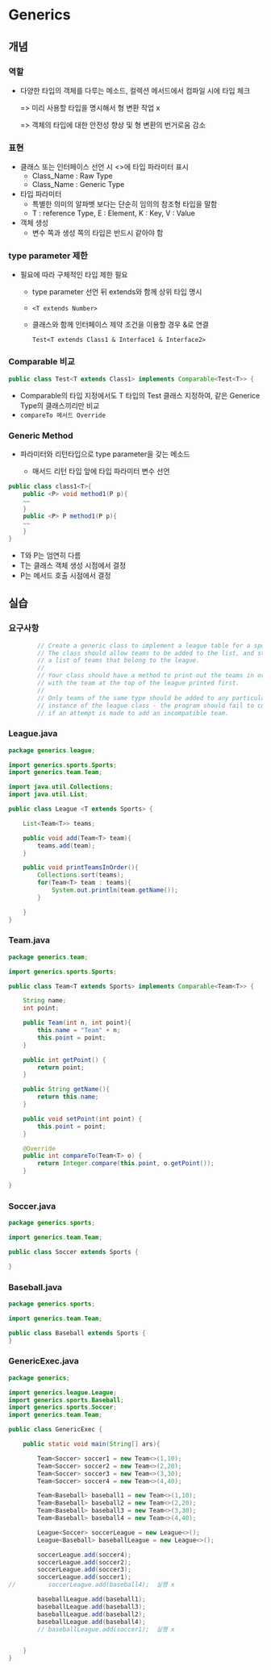 # Generics



## 개념

### 역할

- 다양한 타입의 객체를 다루는 메소드, 컬렉션 메서드에서 컴파일 시에 타입 체크

  => 미리 사용할 타입을 명시해서 형 변환 작업 x

  => 객체의 타입에 대한 안전성 향상 및 형 변환의 번거로움 감소

### 표현

- 클래스 또는 인터페이스 선언 시 <>에 타입 파라미터 표시
  - Class_Name : Raw Type
  - Class_Name<T> : Generic Type
- 타입 파라미터
  - 특별한 의미의 알파벳 보다는 단순히 임의의 참조형 타입을 말함
  - T : reference Type, E : Element, K : Key, V : Value
- 객체 생성
  - 변수 쪽과 생성 쪽의 타입은 반드시 같아야 함

### type parameter 제한

- 필요에 따라 구체적인 타입 제한 필요
  - type parameter 선언 뒤 extends와 함께 상위 타입 명시
  - `<T extends Number>`
  - 클래스와 함께 인터페이스 제약 조건을 이용할 경우 &로 연결
  
    `Test<T extends Class1 & Interface1 & Interface2> ` 

### Comparable 비교

```java
public class Test<T extends Class1> implements Comparable<Test<T>> {	
```

- Comparable의 타입 지정에서도 T 타입의 Test 클래스 지정하여, 같은 Generice Type의 클래스끼리만 비교
- `compareTo 메서드 Override`

### Generic Method

- 파라미터와 리턴타입으로 type parameter을 갖는 메소드

  - 매서드 리턴 타입 앞에 타입 파라미터 변수 선언

```java
public class class1<T>{
    public <P> void method1(P p){
    ~~
    }
    public <P> P method1(P p){
    ~~
    }
}
```

- T와 P는 엄연히 다름
- T는 클래스 객체 생성 시점에서 결정
- P는 메서드 호출 시점에서 결정



## 실습



### 요구사항

```java
        // Create a generic class to implement a league table for a sport.
        // The class should allow teams to be added to the list, and store
        // a list of teams that belong to the league.
        //
        // Your class should have a method to print out the teams in order,
        // with the team at the top of the league printed first.
        //
        // Only teams of the same type should be added to any particular
        // instance of the league class - the program should fail to compile
        // if an attempt is made to add an incompatible team.
```



### League.java

```java
package generics.league;

import generics.sports.Sports;
import generics.team.Team;

import java.util.Collections;
import java.util.List;

public class League <T extends Sports> {

    List<Team<T>> teams;

    public void add(Team<T> team){
        teams.add(team);
    }

    public void printTeamsInOrder(){
        Collections.sort(teams);
        for(Team<T> team : teams){
            System.out.println(team.getName());
        }

    }
}
```



### Team.java

```java
package generics.team;

import generics.sports.Sports;

public class Team<T extends Sports> implements Comparable<Team<T>> {

    String name;
    int point;

    public Team(int n, int point){
        this.name = "Team" + n;
        this.point = point;
    }

    public int getPoint() {
        return point;
    }

    public String getName(){
        return this.name;
    }

    public void setPoint(int point) {
        this.point = point;
    }

    @Override
    public int compareTo(Team<T> o) {
        return Integer.compare(this.point, o.getPoint());
    }

}
```



### Soccer.java

```java
package generics.sports;

import generics.team.Team;

public class Soccer extends Sports {

}

```



### Baseball.java

```java
package generics.sports;

import generics.team.Team;

public class Baseball extends Sports {
}

```



### GenericExec.java

```java
package generics;

import generics.league.League;
import generics.sports.Baseball;
import generics.sports.Soccer;
import generics.team.Team;

public class GenericExec {

    public static void main(String[] ars){

        Team<Soccer> soccer1 = new Team<>(1,10);
        Team<Soccer> soccer2 = new Team<>(2,20);
        Team<Soccer> soccer3 = new Team<>(3,30);
        Team<Soccer> soccer4 = new Team<>(4,40);

        Team<Baseball> baseball1 = new Team<>(1,10);
        Team<Baseball> baseball2 = new Team<>(2,20);
        Team<Baseball> baseball3 = new Team<>(3,30);
        Team<Baseball> baseball4 = new Team<>(4,40);

        League<Soccer> soccerLeague = new League<>();
        League<Baseball> baseballLeague = new League<>();

        soccerLeague.add(soccer4);
        soccerLeague.add(soccer2);
        soccerLeague.add(soccer3);
        soccerLeague.add(soccer1);
//         soccerLeague.add(baseball4);  실행 x

        baseballLeague.add(baseball1);
        baseballLeague.add(baseball3);
        baseballLeague.add(baseball2);
        baseballLeague.add(baseball4);
        // baseballLeague.add(soccer1);  실행 x


    }
}

```







